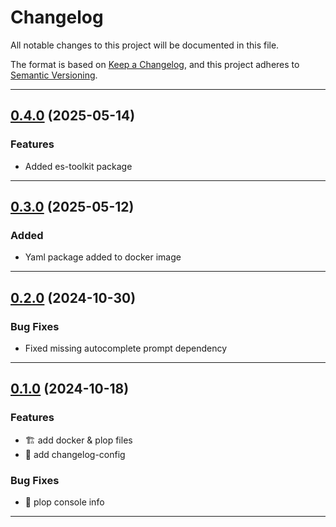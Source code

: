 <!--- BEGIN HEADER -->
# Changelog

All notable changes to this project will be documented in this file.

The format is based on [Keep a Changelog](https://keepachangelog.com/en/1.0.0/),
and this project adheres to [Semantic Versioning](https://semver.org/spec/v2.0.0.html).

---
<!--- END HEADER -->

## [0.4.0](https://github.com/justcoded/dockerize-plop-js/compare/v0.3.0...v0.4.0) (2025-05-14)
### Features

* Added es-toolkit package


---

## [0.3.0](https://github.com/justcoded/dockerize-plop-js/compare/v0.2.0...v0.3.0) (2025-05-12)

### Added

* Yaml package added to docker image

---

## [0.2.0](https://github.com/justcoded/dockerize-plop-js/compare/v0.1.0...v0.2.0) (2024-10-30)
### Bug Fixes

* Fixed missing autocomplete prompt dependency


---

## [0.1.0](https://github.com/justcoded/dockerize-plop-js/compare/c11fb61e0409ea1d33490caa0d420a7768bd1286...v1.0.0) (2024-10-18)
### Features

* :building_construction: add docker & plop files
* :memo: add changelog-config

### Bug Fixes

* :memo: plop console info


---

